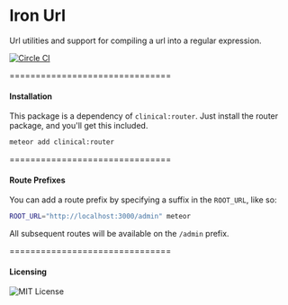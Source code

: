 Iron Url
==================
Url utilities and support for compiling a url into a regular expression.

[![Circle CI](https://circleci.com/gh/clinical-meteor/router-url/tree/master.svg?style=svg)](https://circleci.com/gh/clinical-meteor/router-url/tree/master)

===============================
#### Installation  

This package is a dependency of ``clinical:router``.  Just install the router package, and you'll get this included.

````bash
meteor add clinical:router
````

===============================
#### Route Prefixes

You can add a route prefix by specifying a suffix in the ``ROOT_URL``, like so:

````bash
ROOT_URL="http://localhost:3000/admin" meteor
````

All subsequent routes will be available on the ``/admin`` prefix.  



===============================
#### Licensing  

![MIT License](https://img.shields.io/badge/license-MIT-blue.svg)

